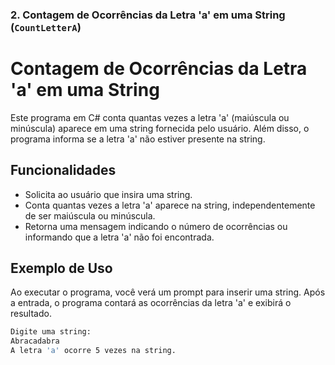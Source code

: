 ### 2. Contagem de Ocorrências da Letra 'a' em uma String (`CountLetterA`)

# Contagem de Ocorrências da Letra 'a' em uma String

Este programa em C# conta quantas vezes a letra 'a' (maiúscula ou minúscula) aparece em uma string fornecida pelo usuário. Além disso, o programa informa se a letra 'a' não estiver presente na string.

## Funcionalidades

- Solicita ao usuário que insira uma string.
- Conta quantas vezes a letra 'a' aparece na string, independentemente de ser maiúscula ou minúscula.
- Retorna uma mensagem indicando o número de ocorrências ou informando que a letra 'a' não foi encontrada.

## Exemplo de Uso

Ao executar o programa, você verá um prompt para inserir uma string. Após a entrada, o programa contará as ocorrências da letra 'a' e exibirá o resultado.

```bash
Digite uma string:
Abracadabra
A letra 'a' ocorre 5 vezes na string.
